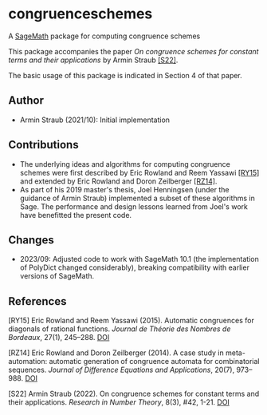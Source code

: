 # congruenceschemes

A [SageMath](https://www.sagemath.org/) package for computing congruence schemes

This package accompanies the paper *On congruence schemes for constant terms and their applications* by Armin Straub [[S22]](#S22).

The basic usage of this package is indicated in Section 4 of that paper.


## Author

- Armin Straub (2021/10): Initial implementation


## Contributions

- The underlying ideas and algorithms for computing congruence schemes were first described by Eric Rowland and Reem Yassawi [[RY15]](#RY15) and extended by Eric Rowland and Doron Zeilberger [[RZ14]](#RZ14).
- As part of his 2019 master's thesis, Joel Henningsen (under the guidance of Armin Straub) implemented a subset of these algorithms in Sage.  The performance and design lessons learned from Joel's work have benefitted the present code.


## Changes

- 2023/09: Adjusted code to work with SageMath 10.1 (the implementation of PolyDict changed considerably), breaking compatibility with earlier versions of SageMath.


## References

<a id="RY15">[RY15]</a>
Eric Rowland and Reem Yassawi (2015).
Automatic congruences for diagonals of rational functions.
*Journal de Théorie des Nombres de Bordeaux*, 27(1), 245–288.
[DOI](https://doi.org/10.5802/jtnb.901)

<a id="RZ14">[RZ14]</a>
Eric Rowland and Doron Zeilberger (2014).
A case study in meta-automation: automatic generation of congruence automata for combinatorial sequences.
*Journal of Difference Equations and Applications*, 20(7), 973–988.
[DOI](https://doi.org/10.1080/10236198.2013.876422)

<a id="S22">[S22]</a>
Armin Straub (2022).
On congruence schemes for constant terms and their applications.
*Research in Number Theory*, 8(3), #42, 1-21.
[DOI](https://doi.org/10.1007/s40993-022-00337-6)
